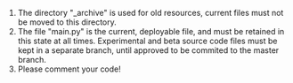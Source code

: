 1. The directory "_archive" is used for old resources, current files must not be moved to this directory.
2. The file "main.py" is the current, deployable file, and must be retained in this state at all times. Experimental and beta source
code files must be kept in a separate branch, until approved to be commited to the master branch.
3. Please comment your code!
